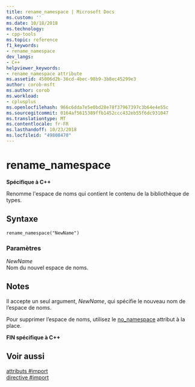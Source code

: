 ```yaml
---
title: rename_namespace | Microsoft Docs
ms.custom: ''
ms.date: 10/18/2018
ms.technology:
- cpp-tools
ms.topic: reference
f1_keywords:
- rename_namespace
dev_langs:
- C++
helpviewer_keywords:
- rename_namespace attribute
ms.assetid: 45006d2b-36cd-4bec-98b9-3b8ec45299e3
author: corob-msft
ms.author: corob
ms.workload:
- cplusplus
ms.openlocfilehash: 966c6dda7e5e0bd28e78f37967397c3b64e4e55c
ms.sourcegitcommit: 0164af5615389ffb1452ccc432eb55f6dc931047
ms.translationtype: MT
ms.contentlocale: fr-FR
ms.lasthandoff: 10/23/2018
ms.locfileid: "49808470"
---
```

# <a name="renamenamespace"></a>rename_namespace

**Spécifique à C++**

Renomme l'espace de noms qui contient le contenu de la bibliothèque de types.

## <a name="syntax"></a>Syntaxe

```
rename_namespace("NewName")
```

### <a name="parameters"></a>Paramètres

*NewName*<br/>
Nom du nouvel espace de noms.

## <a name="remarks"></a>Notes

Il accepte un seul argument, *NewName*, qui spécifie le nouveau nom de l’espace de noms.

Pour supprimer l’espace de noms, utilisez le [no_namespace](../preprocessor/no-namespace.md) attribut à la place.

**FIN spécifique à C++**

## <a name="see-also"></a>Voir aussi

[attributs #import](../preprocessor/hash-import-attributes-cpp.md)<br/>
[directive #import](../preprocessor/hash-import-directive-cpp.md)